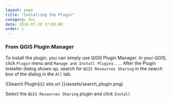 ```yaml
---
layout: page
title: "Installing the Plugin"
category: doc
date: 2016-07-20 17:03:00
order: 1
---
```


### From QGIS Plugin Manager

To install the plugin, you can simply use QGIS Plugin Manager. In your QGIS, 
click ```Plugin``` menu and ```Manage and Install Plugins...```. After the 
Plugin Installer dialog shows up, search for ```QGIS Resources Sharing``` in 
the search box of the dialog in the ```All``` tab.

![Search Plugin]({{ site.url }}/assets/search_plugin.png)


Select the ```QGIS Resources Sharing``` plugin and click ```Install```
